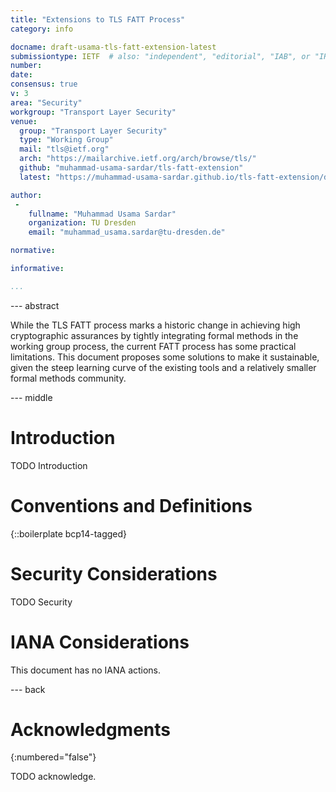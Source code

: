 ```yaml
---
title: "Extensions to TLS FATT Process"
category: info

docname: draft-usama-tls-fatt-extension-latest
submissiontype: IETF  # also: "independent", "editorial", "IAB", or "IRTF"
number:
date:
consensus: true
v: 3
area: "Security"
workgroup: "Transport Layer Security"
venue:
  group: "Transport Layer Security"
  type: "Working Group"
  mail: "tls@ietf.org"
  arch: "https://mailarchive.ietf.org/arch/browse/tls/"
  github: "muhammad-usama-sardar/tls-fatt-extension"
  latest: "https://muhammad-usama-sardar.github.io/tls-fatt-extension/draft-usama-tls-fatt-extension.html"

author:
 -
    fullname: "Muhammad Usama Sardar"
    organization: TU Dresden
    email: "muhammad_usama.sardar@tu-dresden.de"

normative:

informative:

...
```


--- abstract

While the TLS FATT process marks a historic change in achieving high cryptographic assurances by tightly integrating formal methods in the working group process, the current FATT process has some practical limitations. This document proposes some solutions to make it sustainable, given the steep learning curve of the existing tools and a relatively smaller formal methods community.


--- middle

# Introduction

TODO Introduction


# Conventions and Definitions

{::boilerplate bcp14-tagged}


# Security Considerations

TODO Security


# IANA Considerations

This document has no IANA actions.


--- back

# Acknowledgments
{:numbered="false"}

TODO acknowledge.
